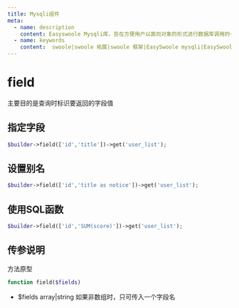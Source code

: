 ```yaml
---
title: Mysqli组件
meta:
  - name: description
    content: Easyswoole Mysqli库，旨在方便用户以面向对象的形式进行数据库调用的一个库。并且为Orm组件等高级用法提供了基础支持
  - name: keywords
    content:  swoole|swoole 拓展|swoole 框架|EasySwoole mysqli|EasySwoole ORM|Swoole mysqli协程客户端|swoole ORM
---
```

# field

主要目的是查询时标识要返回的字段值

## 指定字段

```php
$builder->field(['id','title'])->get('user_list');
```

## 设置别名

```php
$builder->field(['id','title as notice'])->get('user_list');
```

## 使用SQL函数

```php
$builder->field(['id','SUM(score)'])->get('user_list');
```

## 传参说明

方法原型
```php
function field($fields)
```

- $fields array|string 如果非数组时，只可传入一个字段名

